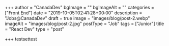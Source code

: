 +++
author = "CanadaDev"
bgImage = ""
bgImageAlt = ""
categories = ["Front End"]
date = "2019-10-05T02:41:28+00:00"
description = "Jobs@CanadaDev"
draft = true
image = "images/blog/post-2.webp"
imageAlt = "images/blog/post-2.jpg"
postType = "Job"
tags = ["Junior"]
title = "React Dev"
type = "post"

+++
testsettest